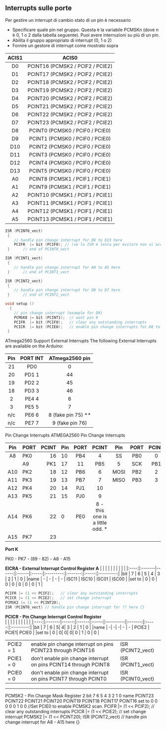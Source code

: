 ## **Interrupts sulle porte**

Per gestire un interrupt di cambio stato di un pin è necessario
-	Specificare quale pin nel gruppo. Questa è la variabile PCMSKn (dove n è 0, 1 o 2 dalla tabella seguente). Puoi avere interruzioni su più di un pin.
-	Abilita il gruppo appropriato di interrupt (0, 1 o 2)
-	Fornire un gestore di interrupt come mostrato sopra

|    ACIS1 | ACIS0                           | 
|:-------:|:--------------------------------:|
| D0	  | PCINT16 (PCMSK2 / PCIF2 / PCIE2) |
| D1	  | PCINT17 (PCMSK2 / PCIF2 / PCIE2) |
| D2	  | PCINT18 (PCMSK2 / PCIF2 / PCIE2) |
| D3	  | PCINT19 (PCMSK2 / PCIF2 / PCIE2) |
| D4	  | PCINT20 (PCMSK2 / PCIF2 / PCIE2) |
| D5	  | PCINT21 (PCMSK2 / PCIF2 / PCIE2) |
| D6	  | PCINT22 (PCMSK2 / PCIF2 / PCIE2) |
| D7	  | PCINT23 (PCMSK2 / PCIF2 / PCIE2) |
| D8	  | PCINT0  (PCMSK0 / PCIF0 / PCIE0) |
| D9	  | PCINT1  (PCMSK0 / PCIF0 / PCIE0) |
| D10	  | PCINT2  (PCMSK0 / PCIF0 / PCIE0) |
| D11	  | PCINT3  (PCMSK0 / PCIF0 / PCIE0) |
| D12	  | PCINT4  (PCMSK0 / PCIF0 / PCIE0) |
| D13	  | PCINT5  (PCMSK0 / PCIF0 / PCIE0) |
| A0	  | PCINT8  (PCMSK1 / PCIF1 / PCIE1) |
| A1	  | PCINT9  (PCMSK1 / PCIF1 / PCIE1) |
| A2	  | PCINT10 (PCMSK1 / PCIF1 / PCIE1) |
| A3	  | PCINT11 (PCMSK1 / PCIF1 / PCIE1) |
| A4	  | PCINT12 (PCMSK1 / PCIF1 / PCIE1) |
| A5	  | PCINT13 (PCMSK1 / PCIF1 / PCIE1) 

```C++
ISR (PCINT0_vect)
 {
 	// handle pin change interrupt for D8 to D13 here
	PCIFR  |= bit (PCIF0); // (se la ISR è lenta per evitare non si acceda più al loop a causa di interrupt successivi)
 }  	// end of PCINT0_vect

ISR (PCINT1_vect)
 {
 	// handle pin change interrupt for A0 to A5 here
 }  	// end of PCINT1_vect

ISR (PCINT2_vect)
 {
 	// handle pin change interrupt for D0 to D7 here
 }  	// end of PCINT2_vect

void setup ()
  { 
  	// pin change interrupt (example for D9)
  	PCMSK0 |= bit (PCINT1);  // want pin 9
  	PCIFR  |= bit (PCIF0);   // clear any outstanding interrupts
  	PCICR  |= bit (PCIE0);   // enable pin change interrupts for D8 to D13
 }
```

ATmega2560 Support
External Interrupts 
The following External Interrupts are available on the Arduino:
          
  |Pin   | PORT INT  |   ATmega2560 pin  | 
  |:----:|:-----:|:-------:|
  |21    | PD0 |0 |    43  |
  |20    |PD1  1  |   44   |
  |19    | PD2  2 |    45  |
  |18    | PD3  3  |   46  |
  | 2    |PE4  4  |    6   |
  | 3    | PE5  5  |    7  |
| n/c    |PE6  6  |    8  (fake pin 75) **|
 |n/c    | PE7  7 |     9  (fake pin 76)|
 
Pin Change Interrupts 
ATMEGA2560 Pin Change Interrupts

|  Pin  |  PORT | PCINT  |  Pin  |  PORT |    PCINT |      Pin |     PORT |   PCINT|
|:----:|:-------|------:|:------|:-----:|:---------:|:-------:|:-----:|:--------:|
|  A8   |  PK0  |16    |   10 |    PB4 |  4    |   SS    | PB0 |  0   |
||  A9  |   PK1 | 17  |     11  |   PB5 |  5  |     SCK   | PB1  | 1  |
| A10   |  PK2 | 18   |    12   |  PB6  | 6   |    MOSI  | PB2 |  2  |
| A11  |   PK3 | 19   |    13  |   PB7  | 7   |    MISO  | PB3 |  3  |
| A12  |   PK4 | 20  |     14  |   PJ1 | 10   |       |
| A13  |   PK5 | 21   |    15  |   PJ0 |  9    |        |      |
| A14  |   PK6 | 22   |     0   |  PE0 |  8 - this one is a little odd. * |
| A15  |   PK7 | 23   |        |           |        |

**Port K**

PK0 - PK7 - (89 - 82)  - A8 - A15


**EICRA - External Interrupt Control Register A**
| | | | | | | | | | 
|:----:|:-------|------:|:------|:-----:|:---------:|:-------:|:-----:|:---------:|
|bit   |      7 |     6  |     5 |  4  |       3   |        2 |     1  |      0   |
|name  |      -  |     -  |     - |  -  |     ISC11 |   ISC10  |  ISC01 |   ISC00 |
|set to |     0   |    0  |     0 |   0 |        0  |        0 |     0   |     1  |

```C++
PCIFR |= (1 << PCIF2);   // clear any outstanding interrupts
PCICR |= (1 << PCIE2);   // set change interrupt
PCMSK2 |= (1 << PCINT20);
ISR (PCINT0_vect) // handle pin change interrupt for ?? here {}
```

**PCICR - Pin Change Interrupt Control Register**	
| | | | | | | | | | 
|:----:|:-------|------:|:------|:-----:|:---------:|:-------:|:-----:|:---------:|
|bit    |     7 |      6 |    5|       4|       3   |      2   |    1  |      0    |
|name  |      -|       -|     -|      -  |     -   |    PCIE2 |   PCIE1|    PCIE0   |
|set to |     0 |      0|      0|      0|       0   |      1  |      0 |       0   |

|           |                                                                   |                         |
|-----------|-------------------------------------------------------------------|-------------------------|
|PCIE2 = 1  |   enable pin change interrupt on pins PCINT23 through PCINT16     |      ISR (PCINT2_vect) |
|PCIE1 = 0  |   don't enable pin change interrupt on pins PCINT14 through PCINT8 |     ISR (PCINT1_vect) |
|PCIE0 = 0  |   don't enable pin change interrupt on pins PCINT7 through PCINT0	 |    ISR (PCINT0_vect) |

-----------------------------------------------------------------------------------------------------------------------------------------------
PCMSK2 - Pin Change Mask Register 2
bit           7           6           5           4          3            2            1           0
	name       PCINT23     PCINT22     PCINT21     PCINT20     PCINT19     PCINT18      PCINT17     PCINT16
	set to        0           0           0           0           0           1            0           0
//Set PCIE0 to enable PCMSK2 scan.
PCIFR |= (1 << PCIF2);   // clear any outstanding interrupts
PCICR |= (1 << PCIE2);   // set change interrupt
PCMSK2 |= (1 << PCINT20);
ISR (PCINT2_vect) // handle pin change interrupt for A8 - A15 here {}


